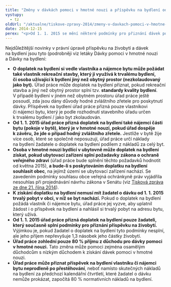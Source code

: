 ```yaml
---
title: "Změny v dávkách pomoci v hmotné nouzi a příspěvku na bydlení od 1. 1. 2015"
vystupy:
  - tz
oldUrl: "/aktualne/tiskove-zpravy-2014/zmeny-v-davkach-pomoci-v-hmotne-nouzi-a-prispevku-na-bydleni-od-1-1-2015"
date: 2014-12-15
perex: "<p>Od 1. 1. 2015 se mění některé podmínky pro přiznání dávek pomoci v hmotné nouzi a příspěvku na bydlení a pro určování jejich výše. Veřejná ochránkyně práv uplatňovala připomínky k těmto změnám, které navazovaly na dlouhodobou snahu ochránce umožnit přiznání nárokových dávek na bydlení i k jiným nemovitostem než bytům (rekreační objekt, část bytu), pokud umožňují lidsky důstojné bydlení. V průběhu legislativního procesu byly některé z těchto připomínek do návrhu zákona zapracovány. </p>"
---
```


<!-- imported from the old website -->

<p>Nejdůležitější novinky v právní úpravě příspěvku na živobytí a dávek na bydlení jsou tyto (podrobněji viz letáky Dávky pomoci v hmotné nouzi a Dávky na bydlení:</p><ul><li><strong>O doplatek na bydlení si vedle vlastníka a nájemce bytu může požádat také vlastník rekreační stavby, který ji využívá k trvalému bydlení, či osoba užívající k bydlení jiný než obytný prostor (nezkolaudovaný jako byt).</strong> Úřad práce může doplatek na bydlení přiznat, pokud rekreační stavba a jiný než obytný prostor splní tzv. <strong>standardy kvality bydlení</strong>. V případě bydlení v jiném než obytném prostoru úřad práce ještě posoudí, zda jsou dány důvody hodné zvláštního zřetele pro poskytnutí dávky. Příspěvek na bydlení úřad práce přizná pouze vlastníkovi či nájemci bytu, který je podle rozhodnutí stavebního úřadu určen k trvalému bydlení / jako byt zkolaudován.</li><li><strong>Od 1. 1. 2015 úřad práce přizná doplatek na bydlení také nájemci části bytu (pokoje v bytě), který je v hmotné nouzi, pokud úřad dospěje k závěru, že jde o případ hodný zvláštního zřetele.</strong> Jestliže v bytě žije více osob, které se společně neposuzují, úřad práce určí náklady na bydlení žadatele o doplatek na bydlení podílem z nákladů za celý byt. </li><li><strong>Osoba v hmotné nouzi bydlící v ubytovně může doplatek na bydlení získat, pokud ubytovací zařízení splní požadavky zákona o ochraně veřejného zdraví</strong> (úřad práce bude splnění těchto požadavků hodnotit od května 2015), <strong>a bude-li s poskytováním doplatku na bydlení souhlasit obec</strong>, na jejímž území se ubytovací zařízení nachází. Se zavedením podmínky souhlasu obce veřejná ochránkyně práv vyjádřila nesouhlas při projednávání návrhu zákona v Senátu (viz <a href="http://www.ochrance.cz/tiskove-zpravy/tiskove-zpravy-2014/navrhovana-pomoc-obcim-zbavit-se-ubytoven-povede-k-bezdomovectvi/" target="_blank">Tisková zpráva ze dne 21. října 2014</a>). </li><li><strong>K získání doplatku na bydlení nemusí mít žadatel o dávku od 1. 1. 2015 trvalý pobyt v obci, v níž se byt nachází.</strong> Pokud o doplatek na bydlení požádá vlastník či nájemce bytu, úřad práce jej vyzve, aby uplatnil žádost i o příspěvek na bydlení a nahlásil si trvalý pobyt na adresu bytu, který užívá.   </li><li><strong>Od 1. 1. 2015 úřad práce přizná doplatek na bydlení pouze žadateli, který současně splní podmínky pro přiznání příspěvku na živobytí.</strong> Výjimkou je, pokud žadatel o doplatek na bydlení tyto podmínky nesplní, ale jeho příjem nepřevyšuje 1,3 násobek jeho částky živobytí. </li><li><strong>Úřad práce zohlední pouze 80 % příjmu z důchodu pro dávky pomoci v hmotné nouzi.</strong> Tato změna může pomoci zejména osamělým důchodcům s nízkým důchodem k získání dávek pomoci v hmotné nouzi.      </li><li><strong>Úřad práce může přiznat příspěvek na bydlení vlastníku či nájemci bytu neprodleně po přestěhování</strong>, neboť namísto skutečných nákladů na bydlení za předchozí kalendářní čtvrtletí, které žadatel o dávku nemůže prokázat, započítá 80 % normativních nákladů na bydlení.</li></ul><p> </p>
